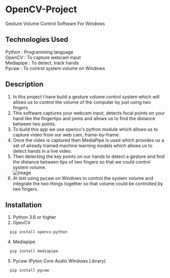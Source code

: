 # OpenCV-Project
Gesture Volume Control Software For Windows

## Technologies Used
Python    : Programming language  
OpenCV    : To capture webcam input  
Mediapipe : To detect, track hands  
Pycaw     : To control system volume on Windows  

## Description  
1) In this project I have build a gesture volume control system which will allows us  to control the volume of the computer by just using two fingers.  
2) This software captures your webcam input, detects focal points on your hand like the fingertips and joints and allows us to find the distance between two points.  
3) To build this app we use opencv's python module which allows us to capture video from our web cam, frame-by-frame.  
4) Once the video is captured then MediaPipe is used which provides us a set of already trained machine learning models which allows us to detect hands in a live video. 
5) Then detecting the key points on our hands to detect a gesture and find the distance between tips of two fingers so that we could control system volume.  
  ![image](https://user-images.githubusercontent.com/102078863/208752386-bff35419-7d02-4dbf-ae67-7c4bddafd14d.png)  
7) At last using pycaw on Windows to control the system volume and integrate the two things together so that volume could be controlled by two fingers.

## Installation
1) Python 3.6 or higher
2) OpevCV

```bash
  pip install opencv-python
```
4) Mediapipe

```bash
  pip install mediapipe
```
5) Pycaw (Pyton Core Audio Windows Library)

```bash
  pip install pycaw
```

